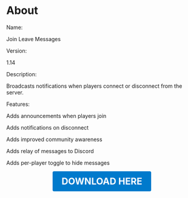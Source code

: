 # About

Name:

Join Leave Messages

Version:

1.14

Description:

Broadcasts notifications when players connect or disconnect from the server.

Features:

Adds announcements when players join

Adds notifications on disconnect

Adds improved community awareness

Adds relay of messages to Discord

Adds per-player toggle to hide messages

<p align="center"><a href="https://github.com/LiliaFramework/Modules/raw/refs/heads/gh-pages/joinleavemessages.zip" style="display:inline-block;padding:12px 24px;font-size:1.5rem;font-weight:bold;text-decoration:none;color:#fff;background-color:var(--md-primary-fg-color,#007acc);border-radius:4px;">DOWNLOAD HERE</a></p>